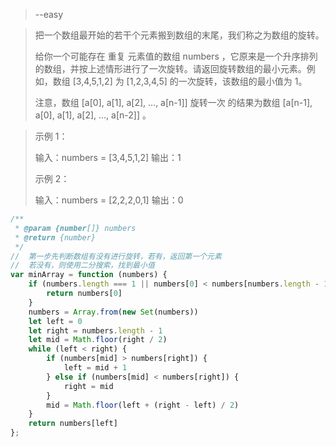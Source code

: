> --easy

> 把一个数组最开始的若干个元素搬到数组的末尾，我们称之为数组的旋转。
> 
> 给你一个可能存在 重复 元素值的数组 numbers ，它原来是一个升序排列的数组，并按上述情形进行了一次旋转。请返回旋转数组的最小元素。例如，数组 [3,4,5,1,2] 为 [1,2,3,4,5] 的一次旋转，该数组的最小值为 1。  
> 
> 注意，数组 [a[0], a[1], a[2], ..., a[n-1]] 旋转一次 的结果为数组 [a[n-1], a[0], a[1], a[2], ..., a[n-2]] 。

 

> 示例 1：
> 
> 输入：numbers = [3,4,5,1,2]
> 输出：1
> 
> 示例 2：
> 
> 输入：numbers = [2,2,2,0,1]
> 输出：0


```javascript
/**
 * @param {number[]} numbers
 * @return {number}
 */
//  第一步先判断数组有没有进行旋转，若有，返回第一个元素
//  若没有，则使用二分搜索，找到最小值
var minArray = function (numbers) {
    if (numbers.length === 1 || numbers[0] < numbers[numbers.length - 1]) {
        return numbers[0]
    }
    numbers = Array.from(new Set(numbers))
    let left = 0
    let right = numbers.length - 1
    let mid = Math.floor(right / 2)
    while (left < right) {
        if (numbers[mid] > numbers[right]) {
            left = mid + 1
        } else if (numbers[mid] < numbers[right]) {
            right = mid
        }
        mid = Math.floor(left + (right - left) / 2)
    }
    return numbers[left]
};
```